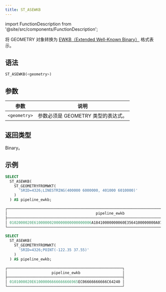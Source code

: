 ```yaml
---
title: ST_ASEWKB
---
```

import FunctionDescription from '@site/src/components/FunctionDescription';

<FunctionDescription description="引入或更新于：v1.2.436"/>

将 GEOMETRY 对象转换为 [EWKB（Extended Well-Known Binary）](https://postgis.net/docs/ST_GeomFromEWKB.html) 格式表示。

## 语法

```sql
ST_ASEWKB(<geometry>)
```

## 参数

| 参数         | 说明                                     |
|--------------|------------------------------------------|
| `<geometry>` | 参数必须是 GEOMETRY 类型的表达式。 |

## 返回类型

Binary。

## 示例

```sql
SELECT
  ST_ASEWKB(
    ST_GEOMETRYFROMWKT(
      'SRID=4326;LINESTRING(400000 6000000, 401000 6010000)'
    )
  ) AS pipeline_ewkb;

┌────────────────────────────────────────────────────────────────────────────────────────────┐
│                                        pipeline_ewkb                                       │
├────────────────────────────────────────────────────────────────────────────────────────────┤
│ 0102000020E61000000200000000000000006A18410000000060E3564100000000A07918410000000024ED5641 │
└────────────────────────────────────────────────────────────────────────────────────────────┘

SELECT
  ST_ASEWKB(
    ST_GEOMETRYFROMWKT(
      'SRID=4326;POINT(-122.35 37.55)'
    )
  ) AS pipeline_ewkb;

┌────────────────────────────────────────────────────┐
│                    pipeline_ewkb                   │
├────────────────────────────────────────────────────┤
│ 0101000020E61000006666666666965EC06666666666C64240 │
└────────────────────────────────────────────────────┘
```